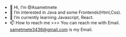 - 👋 Hi, I’m @Asametmete
- 👀 I’m interested in Java and some Frontends(Html,Css).
- 🌱 I’m currently learning Javascript, React.
- 📫 How to reach me >>> You can reach me with Email. sametmete3436@gmail.com is my Email.

